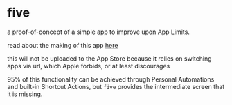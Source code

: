# five

a proof-of-concept of a simple app to improve upon App Limits.

read about the making of this app [here](https://rgibbons-dev.github.io/five)

this will not be uploaded to the App Store because it relies on switching apps via url, which Apple forbids, or at least discourages

95% of this functionality can be achieved through Personal Automations and built-in Shortcut Actions, but `five` provides the intermediate screen that it is missing.
